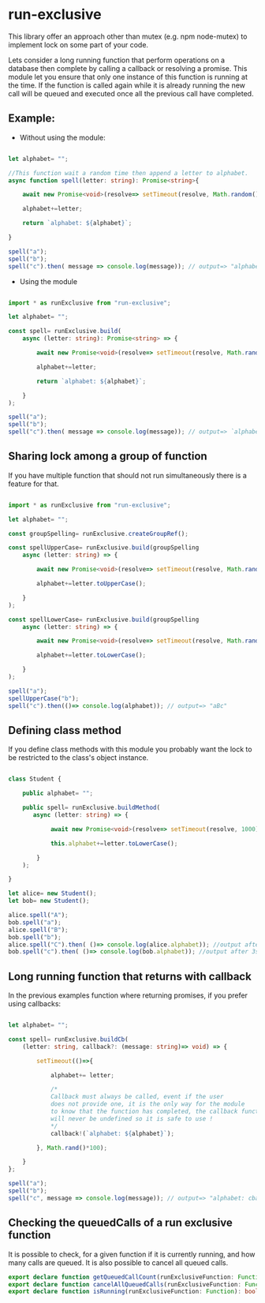 # run-exclusive

This library offer an approach other than mutex (e.g. npm node-mutex) to implement lock on 
some part of your code. 

Lets consider a long running function that perform operations
on a database then complete by calling a callback or resolving a promise.
This module let you ensure that only one instance of this function is running at the time.
If the function is called again while it is already running the new call will be queued and executed once 
all the previous call have completed.

## Example:

* Without using the module:

````typescript

let alphabet= "";

//This function wait a random time then append a letter to alphabet.
async function spell(letter: string): Promise<string>{

    await new Promise<void>(resolve=> setTimeout(resolve, Math.random()*100));

    alphabet+=letter;

    return `alphabet: ${alphabet}`;

}

spell("a");
spell("b");
spell("c").then( message => console.log(message)); // output=> "alphabet: cba" or "alphabet: bac" or ...

````

* Using the module

````typescript

import * as runExclusive from "run-exclusive";

let alphabet= "";

const spell= runExclusive.build(
    async (letter: string): Promise<string> => {

        await new Promise<void>(resolve=> setTimeout(resolve, Math.random()*100));

        alphabet+=letter;

        return `alphabet: ${alphabet}`;

    }
);

spell("a");
spell("b");
spell("c").then( message => console.log(message)); // output=> `alphabet: abc`

````

## Sharing lock among a group of function

If you have multiple function that should not run simultaneously there is a feature for that.


````typescript

import * as runExclusive from "run-exclusive";

let alphabet= "";

const groupSpelling= runExclusive.createGroupRef();

const spellUpperCase= runExclusive.build(groupSpelling
    async (letter: string) => {

        await new Promise<void>(resolve=> setTimeout(resolve, Math.random()*100));

        alphabet+=letter.toUpperCase();

    }
);

const spellLowerCase= runExclusive.build(groupSpelling
    async (letter: string) => {

        await new Promise<void>(resolve=> setTimeout(resolve, Math.random()*100));

        alphabet+=letter.toLowerCase();

    }
);

spell("a");
spellUpperCase("b");
spell("c").then(()=> console.log(alphabet)); // output=> "aBc"

````

## Defining class method

If you define class methods with this module you probably want the lock to be restricted
to the class's object instance.

````typescript

class Student {

    public alphabet= "";

    public spell= runExclusive.buildMethod(
       async (letter: string) => {

            await new Promise<void>(resolve=> setTimeout(resolve, 1000));

            this.alphabet+=letter.toLowerCase();

        }
    );

}

let alice= new Student();
let bob= new Student();

alice.spell("A");
bob.spell("a");
alice.spell("B");
bob.spell("b");
alice.spell("C").then( ()=> console.log(alice.alphabet)); //output after 3s: "ABC"
bob.spell("c").then( ()=> console.log(bob.alphabet)); //output after 3s: "abc"

````

## Long running function that returns with callback

In the previous examples function where returning promises, if you prefer using callbacks:

````typescript

let alphabet= "";

const spell= runExclusive.buildCb(
    (letter: string, callback?: (message: string)=> void) => {

        setTimeout(()=>{

            alphabet+= letter;

            /*
            Callback must always be called, event if the user 
            does not provide one, it is the only way for the module
            to know that the function has completed, the callback function 
            will never be undefined so it is safe to use !
            */
            callback!(`alphabet: ${alphabet}`);

        }, Math.rand()*100);

    }
};

spell("a");
spell("b");
spell("c", message => console.log(message)); // output=> "alphabet: cba" or "alphabet: bac" or ...

````

## Checking the queuedCalls of a run exclusive function

It is possible to check, for a given function if it is currently running,
and how many calls are queued.
It is also possible to cancel all queued calls.

````typescript
export declare function getQueuedCallCount(runExclusiveFunction: Function): number;
export declare function cancelAllQueuedCalls(runExclusiveFunction: Function): number;
export declare function isRunning(runExclusiveFunction: Function): boolean;
````
